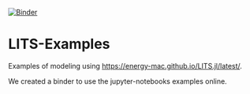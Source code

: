 [![Binder](https://mybinder.org/badge_logo.svg)](https://mybinder.org/v2/gh/Energy-MAC/LITS-Examples/master)

# LITS-Examples
Examples of modeling using https://energy-mac.github.io/LITS.jl/latest/.

We created a binder to use the jupyter-notebooks examples online.
